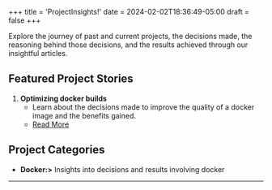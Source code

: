 +++
title = 'ProjectInsights!'
date = 2024-02-02T18:36:49-05:00
draft = false
+++

Explore the journey of past and current projects, the decisions made, the reasoning behind those decisions, and the results achieved through our insightful articles.

## Featured Project Stories

1. **Optimizing docker builds**
   - Learn about the decisions made to improve the quality of a docker image and the benefits gained.
   - [Read More](/posts/docker/callas-pdf-toolbox)

## Project Categories

- **Docker:>** Insights into decisions and results involving docker

---